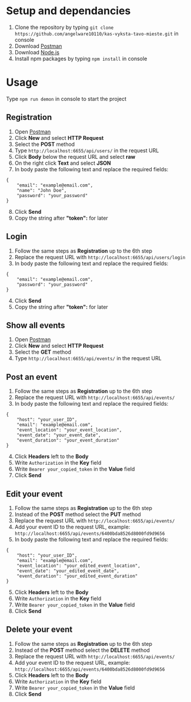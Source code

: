 # Setup and dependancies
1. Clone the repository by typing `git clone https://github.com/angelware10110/kas-vyksta-tavo-mieste.git` in  console
2. Download [Postman](https://www.postman.com/)
3. Download [Node.js](https://nodejs.org/en/)
4. Install npm packages by typing `npm install` in console

# Usage
Type `npm run demon` in console to start the project

## Registration
1. Open [Postman](https://www.postman.com/)
2. Click **New** and select **HTTP Request**
3. Select the **POST** method
4. Type `http://localhost:6655/api/users/` in the request URL
5. Click **Body** below the request URL and select **raw**
6. On the right click **Text** and select **JSON**
7. In body paste the following text and replace the required fields:
```
{
    "email": "example@email.com",
    "name": "John Doe",
    "password": "your_password"
}
```
8. Click **Send**
9. Copy the string after **"token":** for later

## Login
1. Follow the same steps as **Registration** up to the 6th step
2. Replace the request URL with `http://localhost:6655/api/users/login`
3. In body paste the following text and replace the required fields:
```
{
    "email": "example@email.com",
    "password": "your_password"
}
```
4. Click **Send**
5. Copy the string after **"token":** for later

## Show all events
1. Open [Postman](https://www.postman.com/)
2. Click **New** and select **HTTP Request**
3. Select the **GET** method
4. Type `http://localhost:6655/api/events/` in the request URL

## Post an event
1. Follow the same steps as **Registration** up to the 6th step
2. Replace the request URL with `http://localhost:6655/api/events/`
3. In body paste the following text and replace the required fields:
```
{
    "host": "your_user_ID",
    "email": "example@email.com",
    "event_location": "your_event_location",
    "event_date": "your_event_date",
    "event_duration": "your_event_duration"
}
```
4. Click **Headers** left to the **Body**
5. Write `Authorization` in the **Key** field
6. Write `Bearer your_copied_token` in the **Value** field
7. Click **Send**

## Edit your event
1. Follow the same steps as **Registration** up to the 6th step
2. Instead of the **POST** method select the **PUT** method
2. Replace the request URL with `http://localhost:6655/api/events/`
3. Add your event ID to the request URL, example: `http://localhost:6655/api/events/6400bda8526d8000fd9d9656`
4. In body paste the following text and replace the required fields:
```
{
    "host": "your_user_ID",
    "email": "example@email.com",
    "event_location": "your_edited_event_location",
    "event_date": "your_edited_event_date",
    "event_duration": "your_edited_event_duration"
}
```
5. Click **Headers** left to the **Body**
6. Write `Authorization` in the **Key** field
7. Write `Bearer your_copied_token` in the **Value** field
8. Click **Send**

## Delete your event
1. Follow the same steps as **Registration** up to the 6th step
2. Instead of the **POST** method select the **DELETE** method
3. Replace the request URL with `http://localhost:6655/api/events/`
4. Add your event ID to the request URL, example: `http://localhost:6655/api/events/6400bda8526d8000fd9d9656`
5. Click **Headers** left to the **Body**
6. Write `Authorization` in the **Key** field
7. Write `Bearer your_copied_token` in the **Value** field
8. Click **Send**
